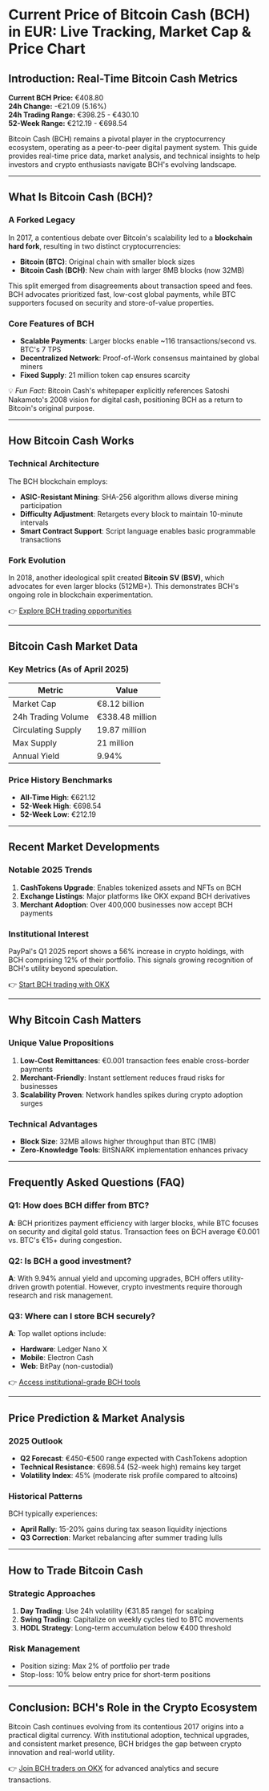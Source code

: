 # Current Price of Bitcoin Cash (BCH) in EUR: Live Tracking, Market Cap & Price Chart

## Introduction: Real-Time Bitcoin Cash Metrics

**Current BCH Price:** €408.80  
**24h Change:** -€21.09 (5.16%)  
**24h Trading Range:** €398.25 - €430.10  
**52-Week Range:** €212.19 - €698.54  

Bitcoin Cash (BCH) remains a pivotal player in the cryptocurrency ecosystem, operating as a peer-to-peer digital payment system. This guide provides real-time price data, market analysis, and technical insights to help investors and crypto enthusiasts navigate BCH's evolving landscape.

---

## What Is Bitcoin Cash (BCH)?

### A Forked Legacy  
In 2017, a contentious debate over Bitcoin's scalability led to a **blockchain hard fork**, resulting in two distinct cryptocurrencies:  
- **Bitcoin (BTC)**: Original chain with smaller block sizes  
- **Bitcoin Cash (BCH)**: New chain with larger 8MB blocks (now 32MB)  

This split emerged from disagreements about transaction speed and fees. BCH advocates prioritized fast, low-cost global payments, while BTC supporters focused on security and store-of-value properties.

### Core Features of BCH  
- **Scalable Payments**: Larger blocks enable ~116 transactions/second vs. BTC's 7 TPS  
- **Decentralized Network**: Proof-of-Work consensus maintained by global miners  
- **Fixed Supply**: 21 million token cap ensures scarcity  

💡 *Fun Fact*: Bitcoin Cash's whitepaper explicitly references Satoshi Nakamoto's 2008 vision for digital cash, positioning BCH as a return to Bitcoin's original purpose.

---

## How Bitcoin Cash Works

### Technical Architecture  
The BCH blockchain employs:  
- **ASIC-Resistant Mining**: SHA-256 algorithm allows diverse mining participation  
- **Difficulty Adjustment**: Retargets every block to maintain 10-minute intervals  
- **Smart Contract Support**: Script language enables basic programmable transactions  

### Fork Evolution  
In 2018, another ideological split created **Bitcoin SV (BSV)**, which advocates for even larger blocks (512MB+). This demonstrates BCH's ongoing role in blockchain experimentation.

👉 [Explore BCH trading opportunities](https://bit.ly/okx-bonus)

---

## Bitcoin Cash Market Data

### Key Metrics (As of April 2025)

| Metric               | Value          |
|----------------------|----------------|
| Market Cap           | €8.12 billion  |
| 24h Trading Volume   | €338.48 million|
| Circulating Supply   | 19.87 million  |
| Max Supply           | 21 million     |
| Annual Yield         | 9.94%          |

### Price History Benchmarks  
- **All-Time High**: €621.12  
- **52-Week High**: €698.54  
- **52-Week Low**: €212.19  

---

## Recent Market Developments

### Notable 2025 Trends  
1. **CashTokens Upgrade**: Enables tokenized assets and NFTs on BCH  
2. **Exchange Listings**: Major platforms like OKX expand BCH derivatives  
3. **Merchant Adoption**: Over 400,000 businesses now accept BCH payments  

### Institutional Interest  
PayPal's Q1 2025 report shows a 56% increase in crypto holdings, with BCH comprising 12% of their portfolio. This signals growing recognition of BCH's utility beyond speculation.

👉 [Start BCH trading with OKX](https://bit.ly/okx-bonus)

---

## Why Bitcoin Cash Matters

### Unique Value Propositions  
1. **Low-Cost Remittances**: €0.001 transaction fees enable cross-border payments  
2. **Merchant-Friendly**: Instant settlement reduces fraud risks for businesses  
3. **Scalability Proven**: Network handles spikes during crypto adoption surges  

### Technical Advantages  
- **Block Size**: 32MB allows higher throughput than BTC (1MB)  
- **Zero-Knowledge Tools**: BitSNARK implementation enhances privacy  

---

## Frequently Asked Questions (FAQ)

### Q1: How does BCH differ from BTC?  
**A**: BCH prioritizes payment efficiency with larger blocks, while BTC focuses on security and digital gold status. Transaction fees on BCH average €0.001 vs. BTC's €15+ during congestion.

### Q2: Is BCH a good investment?  
**A**: With 9.94% annual yield and upcoming upgrades, BCH offers utility-driven growth potential. However, crypto investments require thorough research and risk management.

### Q3: Where can I store BCH securely?  
**A**: Top wallet options include:  
- **Hardware**: Ledger Nano X  
- **Mobile**: Electron Cash  
- **Web**: BitPay (non-custodial)  

👉 [Access institutional-grade BCH tools](https://bit.ly/okx-bonus)

---

## Price Prediction & Market Analysis

### 2025 Outlook  
- **Q2 Forecast**: €450-€500 range expected with CashTokens adoption  
- **Technical Resistance**: €698.54 (52-week high) remains key target  
- **Volatility Index**: 45% (moderate risk profile compared to altcoins)  

### Historical Patterns  
BCH typically experiences:  
- **April Rally**: 15-20% gains during tax season liquidity injections  
- **Q3 Correction**: Market rebalancing after summer trading lulls  

---

## How to Trade Bitcoin Cash

### Strategic Approaches  
1. **Day Trading**: Use 24h volatility (€31.85 range) for scalping  
2. **Swing Trading**: Capitalize on weekly cycles tied to BTC movements  
3. **HODL Strategy**: Long-term accumulation below €400 threshold  

### Risk Management  
- Position sizing: Max 2% of portfolio per trade  
- Stop-loss: 10% below entry price for short-term positions  

---

## Conclusion: BCH's Role in the Crypto Ecosystem

Bitcoin Cash continues evolving from its contentious 2017 origins into a practical digital currency. With institutional adoption, technical upgrades, and consistent market presence, BCH bridges the gap between crypto innovation and real-world utility.

👉 [Join BCH traders on OKX](https://bit.ly/okx-bonus) for advanced analytics and secure transactions.